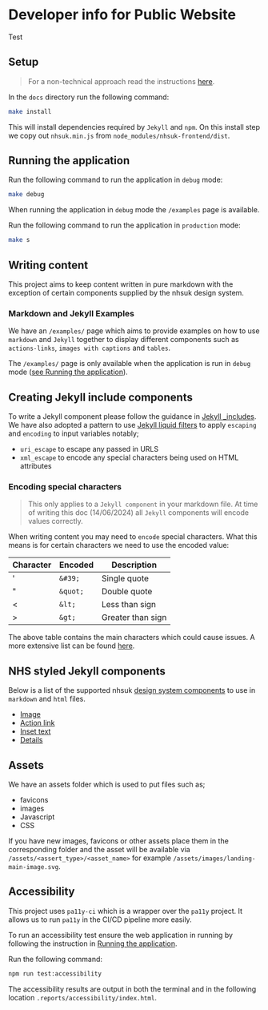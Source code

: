 # Developer info for Public Website

Test

## Setup

> For a non-technical approach read the instructions [here](../README.md).

In the `docs` directory run the following command:

```bash
make install
```

This will install dependencies required by `Jekyll` and `npm`. On this install step we copy out `nhsuk.min.js` from `node_modules/nhsuk-frontend/dist`.

## Running the application

Run the following command to run the application in `debug` mode:

```bash
make debug
```

When running the application in `debug` mode the `/examples` page is available.

Run the following command to run the application in `production` mode:

```bash
make s
```

## Writing content

This project aims to keep content written in pure markdown with the exception of certain components supplied by the nhsuk design system.

### Markdown and Jekyll Examples

We have an `/examples/` page which aims to provide examples on how to use `markdown` and `Jekyll` together to display different components such as `actions-links`, `images with captions` and `tables`.

The `/examples/` page is only available when the application is run in `debug` mode ([see Running the application](#running-the-application)).

## Creating Jekyll include components

To write a Jekyll component please follow the guidance in [Jekyll \_includes](https://jekyllrb.com/docs/includes/). We have also adopted a pattern to use [Jekyll liquid filters](https://jekyllrb.com/docs/liquid/filters/) to apply `escaping` and `encoding` to input variables notably;

- `uri_escape` to escape any passed in URLS
- `xml_escape` to encode any special characters being used on HTML attributes

### Encoding special characters

> This only applies to a `Jekyll component` in your markdown file.
> At time of writing this doc (14/06/2024) all `Jekyll` components will encode values correctly.

When writing content you may need to `encode` special characters. What this means is for certain characters we need to use the encoded value:

| Character | Encoded  | Description       |
| --------- | -------- | ----------------- |
| '         | `&#39;`  | Single quote      |
| "         | `&quot;` | Double quote      |
| <         | `&lt;`   | Less than sign    |
| >         | `&gt;`   | Greater than sign |

The above table contains the main characters which could cause issues. A more extensive list can be found [here](https://psdtowp.net/html-codes-special-characters.html).

## NHS styled Jekyll components

Below is a list of the supported nhsuk [design system components](https://service-manual.nhs.uk/design-system/components) to use in `markdown` and `html` files.

- [Image](_includes/components/docs/image.component.md)
- [Action link](_includes/components/docs/action-link.component.md)
- [Inset text](_includes/components/docs/inset-text.component.md)
- [Details](_includes/components/docs/details.component.md)

## Assets

We have an assets folder which is used to put files such as;

- favicons
- images
- Javascript
- CSS

If you have new images, favicons or other assets place them in the corresponding folder and the asset will be available via `/assets/<assert_type>/<asset_name>` for example `/assets/images/landing-main-image.svg`.

## Accessibility

This project uses `pa11y-ci` which is a wrapper over the `pa11y` project. It allows us to run `pa11y` in the CI/CD pipeline more easily.

To run an accessibility test ensure the web application in running by following the instruction in [Running the application](#running-the-application).

Run the following command:

```bash
npm run test:accessibility
```

The accessibility results are output in both the terminal and in the following location `.reports/accessibility/index.html`.
